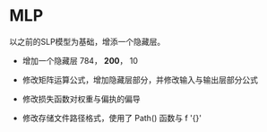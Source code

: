 # MLP
以之前的SLP模型为基础，增添一个隐藏层。

- 增加一个隐藏层 784， **200**， 10
- 修改矩阵运算公式，增加隐藏层部分，并修改输入与输出层部分公式
- 修改损失函数对权重与偏执的偏导

- 修改存储文件路径格式，使用了 Path() 函数与 f '{}'
